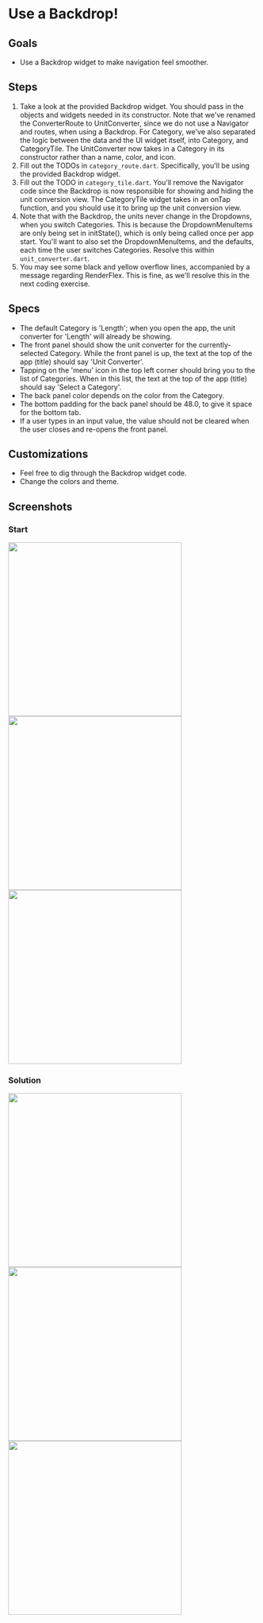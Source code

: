 # Use a Backdrop!

## Goals
- Use a Backdrop widget to make navigation feel smoother.

## Steps
 1. Take a look at the provided Backdrop widget. You should pass in the objects and widgets needed in its constructor. Note that we've renamed the ConverterRoute to UnitConverter, since we do not use a Navigator and routes, when using a Backdrop. For Category, we've also separated the logic between the data and the UI widget itself, into Category, and CategoryTile. The UnitConverter now takes in a Category in its constructor rather than a name, color, and icon.
 2. Fill out the TODOs in `category_route.dart`. Specifically, you'll be using the provided Backdrop widget.
 3. Fill out the TODO in `category_tile.dart`. You'll remove the Navigator code since the Backdrop is now responsible for showing and hiding the unit conversion view. The CategoryTile widget takes in an onTap function, and you should use it to bring up the unit conversion view.
 4. Note that with the Backdrop, the units never change in the Dropdowns, when you switch Categories. This is because the DropdownMenuItems are only being set in initState(), which is only being called once per app start. You'll want to also set the DropdownMenuItems, and the defaults, each time the user switches Categories. Resolve this within `unit_converter.dart`.
 5. You may see some black and yellow overflow lines, accompanied by a message regarding RenderFlex. This is fine, as we'll resolve this in the next coding exercise.

## Specs
 - The default Category is 'Length'; when you open the app, the unit converter for 'Length' will already be showing.
 - The front panel should show the unit converter for the currently-selected Category. While the front panel is up, the text at the top of the app (title) should say 'Unit Converter'.
 - Tapping on the 'menu' icon in the top left corner should bring you to the list of Categories. When in this list, the text at the top of the app (title) should say 'Select a Category'.
 - The back panel color depends on the color from the Category.
 - The bottom padding for the back panel should be 48.0, to give it space for the bottom tab.
 - If a user types in an input value, the value should not be cleared when the user closes and re-opens the front panel.

## Customizations
- Feel free to dig through the Backdrop widget code.
- Change the colors and theme.

## Screenshots

### Start
<img src='../../screenshots/07_backdrop.png' width='350'><img src='../../screenshots/07_backdrop_2.png' width='350'><img src='../../screenshots/07_backdrop_3.gif' width='350'>

### Solution
<img src='../../screenshots/07_backdrop_4.png' width='350'><img src='../../screenshots/07_backdrop_5.png' width='350'><img src='../../screenshots/07_backdrop_6.gif' width='350'>
